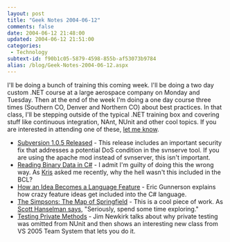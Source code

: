 ```yaml
---
layout: post
title: "Geek Notes 2004-06-12"
comments: false
date: 2004-06-12 21:48:00
updated: 2004-06-12 21:51:00
categories:
 - Technology
subtext-id: f90b1c05-5879-4598-855b-af53073b9784
alias: /blog/Geek-Notes-2004-06-12.aspx
---
```



I'll be doing a bunch of training this coming week. I'll be doing a two day custom .NET course at a large aerospace company on Monday and Tuesday. Then at the end of the week I'm doing a one day course three times (Southern CO, Denver and Northern CO) about best practices. In that class, I'll be stepping outside of the typical .NET training box and covering stuff like continuous integration, NAnt, NUnit and other cool topics. If you are interested in attending one of these, [let me know](http://www.peterprovost.org/contact.aspx).

  * [Subversion 1.0.5 Released](http://subversion.tigris.org/servlets/ReadMsg?list=announce&msgNo=136) - This release includes an important security fix that addresses a potential DoS condition in the svnserve tool. If you are using the apache mod instead of svnserver, this isn't important. 
  * [Reading Binary Data in C#](http://www.yoda.arachsys.com/csharp/readbinary.html) - I admit I'm guilty of doing this the wrong way. As [Kris](http://weblogs.ilg.com/KSyverstad/) asked me recently, why the hell wasn't this included in the BCL? 
  * [How an Idea Becomes a Language Feature](http://weblogs.asp.net/ericgu/archive/2004/06/08/151053.aspx) - Eric Gunnerson explains how crazy feature ideas get included into the C# language. 
  * [The Simpsons: The Map of Springfield](http://www.hanselman.com/blog/ct.ashx?id=e9e17744-b366-4d1a-abcb-bba6783d018d&url=http%3a%2f%2fwww.csupomona.edu%2f%7ejelerma%2fspringfield%2fspring_map.png) - This is a cool piece of work. As [Scott Hanselman says](http://www.hanselman.com/blog/PermaLink.aspx?guid=e9e17744-b366-4d1a-abcb-bba6783d018d), "Seriously, spend some time exploring." 
  * [Testing Private Methods](http://weblogs.asp.net/jamesnewkirk/archive/2004/06/07/150361.aspx) - Jim Newkirk talks about why private testing was omitted from NUnit and then shows an interesting new class from VS 2005 Team System that lets you do it.
